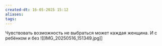 ```yaml
---
created-dt: 16-05-2025 15:12
aliases: 
tags:
---
```

Чувствовать возможность не выбраться может каждая женщина. И с ребёнком и без
![[IMG_20250516_151349.jpg]]